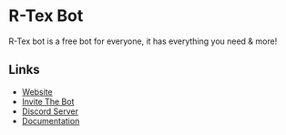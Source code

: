 # R-Tex Bot
R-Tex bot is a free bot for everyone, it has everything you need & more!
## Links
* [Website](https://rtexbot.com)
* [Invite The Bot](https://rtexbot.com/invite)
* [Discord Server](https://rtexbot.com/discord)
* [Documentation](https://docs.rtexbot.com)
